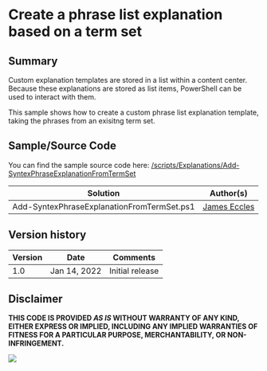 # Create a phrase list explanation based on a term set

## Summary

Custom explanation templates are stored in a list within a content center. Because these explanations are stored as list items, PowerShell can be used to interact with them.

This sample shows how to create a custom phrase list explanation template, taking the phrases from an exisitng term set.

## Sample/Source Code

You can find the sample source code here: [/scripts/Explanations/Add-SyntexPhraseExplanationFromTermSet](https://github.com/pnp/syntex-samples/tree/main/scripts/Explanations/Add-SyntexPhraseExplanationFromTermSet/)

Solution|Author(s)
--------|---------
Add-SyntexPhraseExplanationFromTermSet.ps1 | [James Eccles](https://github.com/JamesEccles)

## Version history

Version|Date|Comments
-------|----|--------
1.0| Jan 14, 2022 |Initial release

## Disclaimer

**THIS CODE IS PROVIDED *AS IS* WITHOUT WARRANTY OF ANY KIND, EITHER EXPRESS OR IMPLIED, INCLUDING ANY IMPLIED WARRANTIES OF FITNESS FOR A PARTICULAR PURPOSE, MERCHANTABILITY, OR NON-INFRINGEMENT.**

<img src="https://pnptelemetry.azurewebsites.net/syntex-samples/scripts/Add-SyntexPhraseExplanationFromTermSet" />

